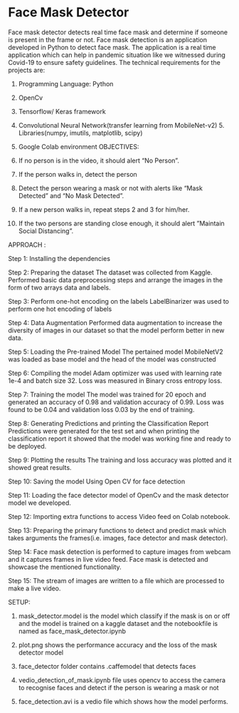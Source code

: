 # Face Mask Detector
Face mask detector detects real time face mask and determine if someone is present in the frame or not.
Face mask detection is an application developed in Python to detect face mask. The application is a real time application which can help in pandemic situation like we witnessed during Covid-19 to ensure safety guidelines.
The technical requirements for the projects are: 
1. Programming Language: Python

2. OpenCv

3. Tensorflow/ Keras framework

4. Convolutional Neural Network(transfer learning from MobileNet-v2) 5. Libraries(numpy, imutils, matplotlib, scipy)

5. Google Colab environment
OBJECTIVES:

1. If no person is in the video, it should alert “No Person”.

2. If the person walks in, detect the person

3. Detect the person wearing a mask or not with alerts like “Mask Detected” and “No Mask
Detected”.

4. If a new person walks in, repeat steps 2 and 3 for him/her.

5. If the two persons are standing close enough, it should alert ”Maintain Social Distancing”.
 
 APPROACH :
 
Step 1: Installing the dependencies

Step 2: Preparing the dataset
The dataset was collected from Kaggle. Performed basic data preprocessing steps and arrange the images in the form of two arrays data and labels.

Step 3: Perform one-hot encoding on the labels
LabelBinarizer was used to perform one hot encoding of labels

Step 4: Data Augmentation
Performed data augmentation to increase the diversity of images in our dataset so that the model perform better in new data.

Step 5: Loading the Pre-trained Model
The pertained model MobileNetV2 was loaded as base model and the head of the model was constructed

Step 6: Compiling the model
Adam optimizer was used with learning rate 1e-4 and batch size 32. Loss was measured in Binary cross entropy loss.

Step 7: Training the model
The model was trained for 20 epoch and generated an accuracy of 0.98 and validation accuracy of 0.99. Loss was found to be 0.04 and validation loss 0.03 by the end of training.

Step 8: Generating Predictions and printing the Classification Report
Predictions were generated for the test set and when printing the classification report it showed that the model was working fine and ready to be deployed.

Step 9: Plotting the results
The training and loss accuracy was plotted and it showed great results.

Step 10: Saving the model
Using Open CV for face detection

Step 11: Loading the face detector model of OpenCv and the mask detector model we developed.

Step 12: Importing extra functions to access Video feed on Colab notebook.

Step 13: Preparing the primary functions to detect and predict mask which takes arguments the frames(i.e. images, face detector and mask detector).

Step 14: Face mask detection is performed to capture images from webcam and it captures frames in live video feed. Face mask is detected and showcase the mentioned functionality.

Step 15: The stream of images are written to a file which are processed to make a live video.

SETUP:

1. mask_detector.model is the model which classify if the mask is on or off and the model is trained on a kaggle dataset and the notebookfile is named as face_mask_detector.ipynb

2. plot.png shows the performance accuracy and the loss of the mask detector model

3. face_detector folder contains .caffemodel that detects faces

4. vedio_detection_of_mask.ipynb file uses opencv to access the camera to recognise faces and detect if the person is wearing a mask or not

5. face_detection.avi is a vedio file which shows how the model performs.
